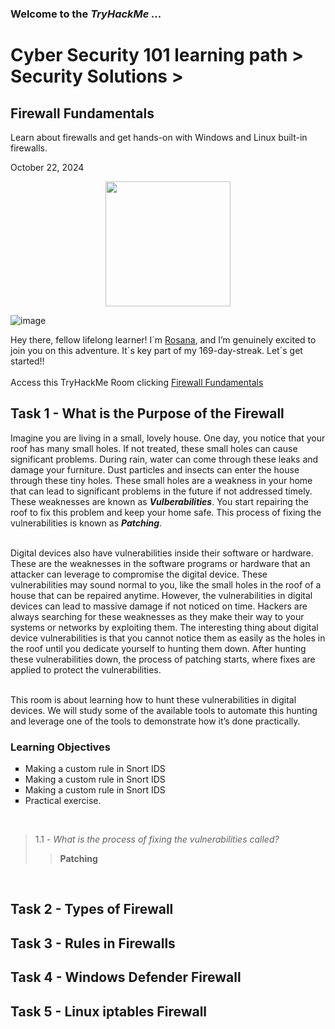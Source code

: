 <h3> Welcome to the <em>TryHackMe ...</em></h3>
<h1>Cyber Security 101 learning path > Security Solutions ></h1>
<h2>Firewall Fundamentals</h2>
<p>Learn about firewalls and get hands-on with Windows and Linux built-in firewalls.</p>
<p>October 22, 2024<br></p>

<center>
<img src="![image](https://github.com/user-attachments/assets/1bd6bc5d-2f08-455b-a72a-b42c1b0b95c7)
"
height="200" width="200">
</center>

![image](https://github.com/user-attachments/assets/9a8d877b-246f-43c1-84a6-244c1b1501b7)





<p>Hey there, fellow lifelong learner! I´m <a href="https://www.linkedin.com/in/rosanafssantos/">Rosana</a>, and I’m genuinely excited to join you on this adventure. It´s key part of my 169-day-streak. Let´s get started!!<br><br>
Access this TryHackMe Room clicking <a href="https://tryhackme.com/r/room/firewallfundamentals">Firewall Fundamentals</a></p>

<h2>Task 1 - What is the Purpose of the Firewall</h2>
<p>Imagine you are living in a small, lovely house. One day, you notice that your roof has many small holes. If not treated, these small holes can cause significant problems. During rain, water can come through these leaks and damage your furniture. Dust particles and insects can enter the house through these tiny holes. These small holes are a weakness in your home that can lead to significant problems in the future if not addressed timely. These weaknesses are known as <strong><em>Vulberabilities</em></strong>. You start repairing the roof to fix this problem and keep your home safe. This process of fixing the vulnerabilities is known as <strong><em>Patching</em></strong>.<br><br>

Digital devices also have vulnerabilities inside their software or hardware. These are the weaknesses in the software programs or hardware that an attacker can leverage to compromise the digital device. These vulnerabilities may sound normal to you, like the small holes in the roof of a house that can be repaired anytime. However, the vulnerabilities in digital devices can lead to massive damage if not noticed on time. Hackers are always searching for these weaknesses as they make their way to your systems or networks by exploiting them. The interesting thing about digital device vulnerabilities is that you cannot notice them as easily as the holes in the roof until you dedicate yourself to hunting them down. After hunting these vulnerabilities down, the process of patching starts, where fixes are applied to protect the vulnerabilities.<br><br>

This room is about learning how to hunt these vulnerabilities in digital devices. We will study some of the available tools to automate this hunting and leverage one of the tools to demonstrate how it’s done practically.<br></p>
<h3>Learning Objectives</h3>
 <ul style="list-style-type:square">
    <li>Making a custom rule in Snort IDS</li>
    <li>Making a custom rule in Snort IDS</li>
    <li>Making a custom rule in Snort IDS</li>
    <li>Practical exercise.</li>
</ul><br></p>

> 1.1 - <em>What is the process of fixing the vulnerabilities called?</em><br>
>> <strong>Patching</strong><br>
<p><br></p>



<h2>Task 2 - Types of Firewall</h2>


<h2>Task 3 - Rules in Firewalls</h2>

<h2>Task 4 - Windows Defender Firewall</h2>

<h2>Task 5 - Linux iptables Firewall</h2>
